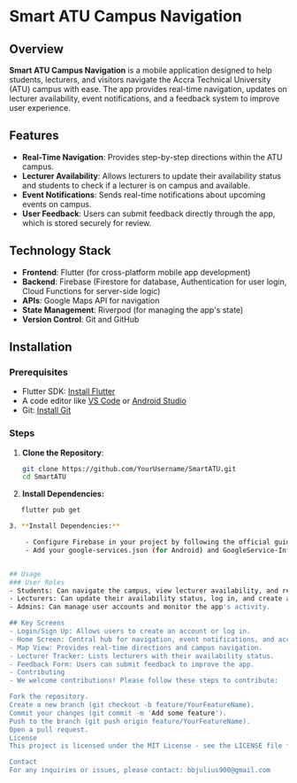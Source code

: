 # Smart ATU Campus Navigation

## Overview
**Smart ATU Campus Navigation** is a mobile application designed to help students, lecturers, and visitors navigate the Accra Technical University (ATU) campus with ease. The app provides real-time navigation, updates on lecturer availability, event notifications, and a feedback system to improve user experience.

## Features
- **Real-Time Navigation**: Provides step-by-step directions within the ATU campus.
- **Lecturer Availability**: Allows lecturers to update their availability status and students to check if a lecturer is on campus and available.
- **Event Notifications**: Sends real-time notifications about upcoming events on campus.
- **User Feedback**: Users can submit feedback directly through the app, which is stored securely for review.

## Technology Stack
- **Frontend**: Flutter (for cross-platform mobile app development)
- **Backend**: Firebase (Firestore for database, Authentication for user login, Cloud Functions for server-side logic)
- **APIs**: Google Maps API for navigation
- **State Management**: Riverpod (for managing the app's state)
- **Version Control**: Git and GitHub

## Installation

### Prerequisites
- Flutter SDK: [Install Flutter](https://flutter.dev/docs/get-started/install)
- A code editor like [VS Code](https://code.visualstudio.com/) or [Android Studio](https://developer.android.com/studio)
- Git: [Install Git](https://git-scm.com/book/en/v2/Getting-Started-Installing-Git)

### Steps
1. **Clone the Repository**:
   ```bash
   git clone https://github.com/YourUsername/SmartATU.git
   cd SmartATU

2. **Install Dependencies:**
```bash
   flutter pub get

3. **Install Dependencies:**

    - Configure Firebase in your project by following the official guide.
    - Add your google-services.json (for Android) and GoogleService-Info.plist (for iOS) to the project.


## Usage
### User Roles
- Students: Can navigate the campus, view lecturer availability, and receive event notifications.
- Lecturers: Can update their availability status, log in, and create accounts.
- Admins: Can manage user accounts and monitor the app's activity.

## Key Screens
- Login/Sign Up: Allows users to create an account or log in.
- Home Screen: Central hub for navigation, event notifications, and accessing lecturer information.
- Map View: Provides real-time directions and campus navigation.
- Lecturer Tracker: Lists lecturers with their availability status.
- Feedback Form: Users can submit feedback to improve the app.
- Contributing
- We welcome contributions! Please follow these steps to contribute:

Fork the repository.
Create a new branch (git checkout -b feature/YourFeatureName).
Commit your changes (git commit -m 'Add some feature').
Push to the branch (git push origin feature/YourFeatureName).
Open a pull request.
License
This project is licensed under the MIT License - see the LICENSE file for details.

Contact
For any inquiries or issues, please contact: bbjulius900@gmail.com

